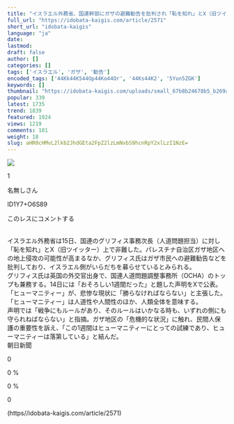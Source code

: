```yaml
---
title: "イスラエル外務省、国連幹部にガザの避難勧告を批判され「恥を知れ」とX（旧ツイッター）上で非難"
full_url: "https://idobata-kaigis.com/article/2571"
short_url: "idobata-kaigis"
language: "ja"
date: 
lastmod: 
draft: false
author: []
categories: []
tags: ['イスラエル', 'ガザ', '勧告']
encoded_tags: ['44Kk44K544Op44Ko44Or', '44Ks44K2', '5Yun5ZGK']
keywords: []
thumbnail: "https://idobata-kaigis.com/uploads/small_67b8b24678b5_b269af48f3.jpg"
popular: 339
latest: 1735
trend: 1839
featured: 1924
views: 1219
comments: 181
weight: 18
slug: aHR0cHMvL2lkb2JhdGEta2FpZ2lzLmNvbS9hcnRpY2xlLzI1NzE=
---
```


![](https://idobata-kaigis.com/uploads/small_67b8b24678b5_b269af48f3.jpg)

<div><p class='text-pink-100 text-sm'><p class='mr-2'>1</p><p class='mr-2'>名無しさん</p><p class='hidden xlinline-block'>ID1Y7+O6S89</p></p><p class='flex items-center text-gray-400'><p class='text-xs mdtext-sm hovercursor-pointer'>このレスにコメントする</p></p><p class='tracking-wide break-all text-lg'><br>イスラエル外務省は15日、国連のグリフィス事務次長（人道問題担当）に対し「恥を知れ」とX（旧ツイッター）上で非難した。パレスチナ自治区ガザ地区への地上侵攻の可能性が高まるなか、グリフィス氏はガザ市民への避難勧告などを批判しており、イスラエル側がいらだちを募らせているとみられる。<br> グリフィス氏は英国の外交官出身で、国連人道問題調整事務所（OCHA）のトップも兼務する。14日には「おそろしい1週間だった」と題した声明をXで公表。「ヒューマニティー」が、悲惨な現状に「勝らなければならない」と主張した。「ヒューマニティー」は人道性や人間性のほか、人類全体を意味する。<br> 声明では「戦争にもルールがあり、そのルールはいかなる時も、いずれの側にも守られねばならない」と指摘。ガザ地区の「危機的な状況」に触れ、民間人保護の重要性を訴え、「この1週間はヒューマニティーにとっての試練であり、ヒューマニティーは落第している」と結んだ。<br>朝日新聞<br></p><p class='flex items-center mr-2 hovercursor-pointer'><p class='pl-1 text-sm mdtext-base'>0</p></p><p class=' w-full h-full bg-gray-200 absolute '></p><p class='text-white text-xs text-center'>0 %</p><p class='text-white text-xs text-center'>0 %</p><p class='flex items-center mr-2 hovercursor-pointer'><p class='pl-1 text-sm mdtext-base'>0</p></p></div>

(https//idobata-kaigis.com/article/2571)
